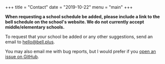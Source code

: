 +++
title = "Contact"
date = "2019-10-22"
menu = "main"
+++

**When requesting a school schedule be added, please include a link to the bell schedule on the school's website. We do not currently accept middle/elementary schools.**

To request that your school be added or any other suggestions, send an email to [hello@bell.plus](mailto:hello@bell.plus).

You may also email me with bug reports, but I would prefer if you [open an issue on GitHub](https://github.com/nicolaschan/bell/issues).
